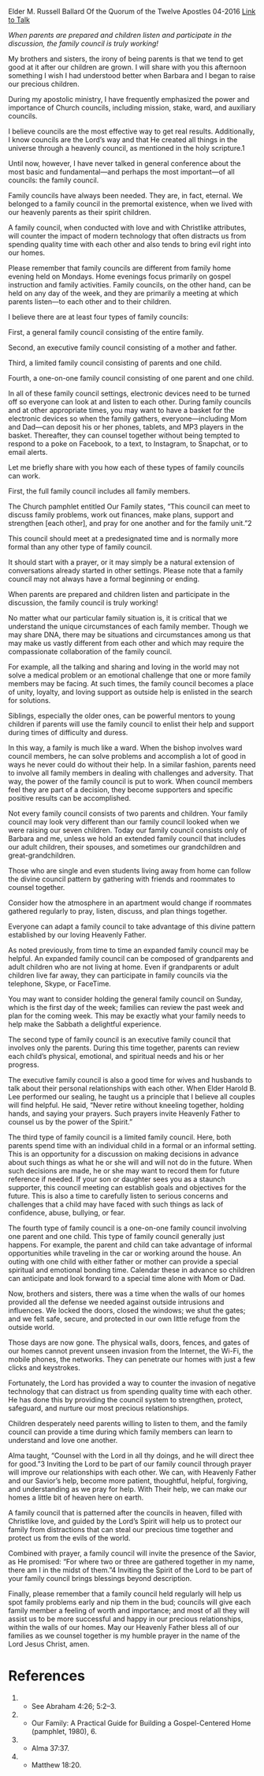 Elder M. Russell Ballard
Of the Quorum of the Twelve Apostles
04-2016
[Link to Talk](https://www.churchofjesuschrist.org/study/general-conference/2016/04/family-councils?lang=eng)

_When parents are prepared and children listen and participate in the discussion, the family council is truly working!_

My brothers and sisters, the irony of being parents is that we tend to get good at it after our children are grown. I will share with you this afternoon something I wish I had understood better when Barbara and I began to raise our precious children.

During my apostolic ministry, I have frequently emphasized the power and importance of Church councils, including mission, stake, ward, and auxiliary councils.

I believe councils are the most effective way to get real results. Additionally, I know councils are the Lord’s way and that He created all things in the universe through a heavenly council, as mentioned in the holy scripture.1

Until now, however, I have never talked in general conference about the most basic and fundamental—and perhaps the most important—of all councils: the family council.

Family councils have always been needed. They are, in fact, eternal. We belonged to a family council in the premortal existence, when we lived with our heavenly parents as their spirit children.

A family council, when conducted with love and with Christlike attributes, will counter the impact of modern technology that often distracts us from spending quality time with each other and also tends to bring evil right into our homes.

Please remember that family councils are different from family home evening held on Mondays. Home evenings focus primarily on gospel instruction and family activities. Family councils, on the other hand, can be held on any day of the week, and they are primarily a meeting at which parents listen—to each other and to their children.

I believe there are at least four types of family councils:

First, a general family council consisting of the entire family.

Second, an executive family council consisting of a mother and father.

Third, a limited family council consisting of parents and one child.

Fourth, a one-on-one family council consisting of one parent and one child.

In all of these family council settings, electronic devices need to be turned off so everyone can look at and listen to each other. During family councils and at other appropriate times, you may want to have a basket for the electronic devices so when the family gathers, everyone—including Mom and Dad—can deposit his or her phones, tablets, and MP3 players in the basket. Thereafter, they can counsel together without being tempted to respond to a poke on Facebook, to a text, to Instagram, to Snapchat, or to email alerts.

Let me briefly share with you how each of these types of family councils can work.

First, the full family council includes all family members.

The Church pamphlet entitled Our Family states, “This council can meet to discuss family problems, work out finances, make plans, support and strengthen [each other], and pray for one another and for the family unit.”2

This council should meet at a predesignated time and is normally more formal than any other type of family council.

It should start with a prayer, or it may simply be a natural extension of conversations already started in other settings. Please note that a family council may not always have a formal beginning or ending.

When parents are prepared and children listen and participate in the discussion, the family council is truly working!

No matter what our particular family situation is, it is critical that we understand the unique circumstances of each family member. Though we may share DNA, there may be situations and circumstances among us that may make us vastly different from each other and which may require the compassionate collaboration of the family council.

For example, all the talking and sharing and loving in the world may not solve a medical problem or an emotional challenge that one or more family members may be facing. At such times, the family council becomes a place of unity, loyalty, and loving support as outside help is enlisted in the search for solutions.

Siblings, especially the older ones, can be powerful mentors to young children if parents will use the family council to enlist their help and support during times of difficulty and duress.

In this way, a family is much like a ward. When the bishop involves ward council members, he can solve problems and accomplish a lot of good in ways he never could do without their help. In a similar fashion, parents need to involve all family members in dealing with challenges and adversity. That way, the power of the family council is put to work. When council members feel they are part of a decision, they become supporters and specific positive results can be accomplished.

Not every family council consists of two parents and children. Your family council may look very different than our family council looked when we were raising our seven children. Today our family council consists only of Barbara and me, unless we hold an extended family council that includes our adult children, their spouses, and sometimes our grandchildren and great-grandchildren.

Those who are single and even students living away from home can follow the divine council pattern by gathering with friends and roommates to counsel together.

Consider how the atmosphere in an apartment would change if roommates gathered regularly to pray, listen, discuss, and plan things together.

Everyone can adapt a family council to take advantage of this divine pattern established by our loving Heavenly Father.

As noted previously, from time to time an expanded family council may be helpful. An expanded family council can be composed of grandparents and adult children who are not living at home. Even if grandparents or adult children live far away, they can participate in family councils via the telephone, Skype, or FaceTime.

You may want to consider holding the general family council on Sunday, which is the first day of the week; families can review the past week and plan for the coming week. This may be exactly what your family needs to help make the Sabbath a delightful experience.

The second type of family council is an executive family council that involves only the parents. During this time together, parents can review each child’s physical, emotional, and spiritual needs and his or her progress.

The executive family council is also a good time for wives and husbands to talk about their personal relationships with each other. When Elder Harold B. Lee performed our sealing, he taught us a principle that I believe all couples will find helpful. He said, “Never retire without kneeling together, holding hands, and saying your prayers. Such prayers invite Heavenly Father to counsel us by the power of the Spirit.”

The third type of family council is a limited family council. Here, both parents spend time with an individual child in a formal or an informal setting. This is an opportunity for a discussion on making decisions in advance about such things as what he or she will and will not do in the future. When such decisions are made, he or she may want to record them for future reference if needed. If your son or daughter sees you as a staunch supporter, this council meeting can establish goals and objectives for the future. This is also a time to carefully listen to serious concerns and challenges that a child may have faced with such things as lack of confidence, abuse, bullying, or fear.

The fourth type of family council is a one-on-one family council involving one parent and one child. This type of family council generally just happens. For example, the parent and child can take advantage of informal opportunities while traveling in the car or working around the house. An outing with one child with either father or mother can provide a special spiritual and emotional bonding time. Calendar these in advance so children can anticipate and look forward to a special time alone with Mom or Dad.

Now, brothers and sisters, there was a time when the walls of our homes provided all the defense we needed against outside intrusions and influences. We locked the doors, closed the windows; we shut the gates; and we felt safe, secure, and protected in our own little refuge from the outside world.

Those days are now gone. The physical walls, doors, fences, and gates of our homes cannot prevent unseen invasion from the Internet, the Wi-Fi, the mobile phones, the networks. They can penetrate our homes with just a few clicks and keystrokes.

Fortunately, the Lord has provided a way to counter the invasion of negative technology that can distract us from spending quality time with each other. He has done this by providing the council system to strengthen, protect, safeguard, and nurture our most precious relationships.

Children desperately need parents willing to listen to them, and the family council can provide a time during which family members can learn to understand and love one another.

Alma taught, “Counsel with the Lord in all thy doings, and he will direct thee for good.”3 Inviting the Lord to be part of our family council through prayer will improve our relationships with each other. We can, with Heavenly Father and our Savior’s help, become more patient, thoughtful, helpful, forgiving, and understanding as we pray for help. With Their help, we can make our homes a little bit of heaven here on earth.

A family council that is patterned after the councils in heaven, filled with Christlike love, and guided by the Lord’s Spirit will help us to protect our family from distractions that can steal our precious time together and protect us from the evils of the world.

Combined with prayer, a family council will invite the presence of the Savior, as He promised: “For where two or three are gathered together in my name, there am I in the midst of them.”4 Inviting the Spirit of the Lord to be part of your family council brings blessings beyond description.

Finally, please remember that a family council held regularly will help us spot family problems early and nip them in the bud; councils will give each family member a feeling of worth and importance; and most of all they will assist us to be more successful and happy in our precious relationships, within the walls of our homes. May our Heavenly Father bless all of our families as we counsel together is my humble prayer in the name of the Lord Jesus Christ, amen.

# References
1. - See Abraham 4:26; 5:2–3.
2. - Our Family: A Practical Guide for Building a Gospel-Centered Home (pamphlet, 1980), 6.
3. - Alma 37:37.
4. - Matthew 18:20.